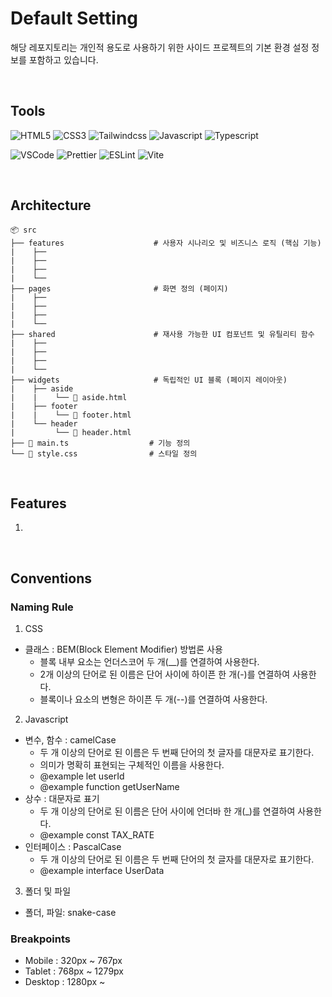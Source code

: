 # Default Setting

해당 레포지토리는 개인적 용도로 사용하기 위한 사이드 프로젝트의 기본 환경 설정 정보를 포함하고 있습니다.

<br />

## Tools

![HTML5](https://img.shields.io/badge/html5-%23E34F26.svg?&style=for-the-badge&logo=html5&logoColor=white)
![CSS3](https://img.shields.io/badge/css3-%231572B6.svg?&style=for-the-badge&logo=css3&logoColor=white)
![Tailwindcss](https://img.shields.io/badge/tailwind%20css-%2338B2AC.svg?&style=for-the-badge&logo=tailwind%20css&logoColor=white)
![Javascript](https://img.shields.io/badge/javascript-%23F7DF1E.svg?&style=for-the-badge&logo=javascript&logoColor=black)
![Typescript](https://img.shields.io/badge/typescript-%233178C6.svg?&style=for-the-badge&logo=typescript&logoColor=white)

![VSCode](https://img.shields.io/badge/Visual%20Studio%20Code-0078d7.svg?style=for-the-badge&logo=visual-studio-code&logoColor=white)
![Prettier](https://img.shields.io/badge/prettier-%23F7B93E.svg?style=for-the-badge&logo=prettier&logoColor=black)
![ESLint](https://img.shields.io/badge/ESLint-4B3263?style=for-the-badge&logo=eslint&logoColor=white)
![Vite](https://img.shields.io/badge/vite-%23646CFF.svg?style=for-the-badge&logo=vite&logoColor=white)

<br />

## Architecture

```text
📦 src
├── features                    # 사용자 시나리오 및 비즈니스 로직 (핵심 기능)
|    ├──
|    ├──
|    ├──
|    └──
├── pages                       # 화면 정의 (페이지)
|    ├──
|    ├──
|    ├──
|    └──
├── shared                      # 재사용 가능한 UI 컴포넌트 및 유틸리티 함수
|    ├──
|    ├──
|    ├──
|    └──
├── widgets                     # 독립적인 UI 블록 (페이지 레이아웃)
|    ├── aside
|    |    └── 📄 aside.html
|    ├── footer
|    |    └── 📄 footer.html
|    └── header
|         └── 📄 header.html
├── 📄 main.ts                  # 기능 정의
└── 📄 style.css                # 스타일 정의

```

<br />

## Features

1.

<br />

## Conventions

### Naming Rule

1. CSS

- 클래스 : BEM(Block Element Modifier) 방법론 사용
  - 블록 내부 요소는 언더스코어 두 개(\_\_)를 연결하여 사용한다.
  - 2개 이상의 단어로 된 이름은 단어 사이에 하이픈 한 개(-)를 연결하여 사용한다.
  - 블록이나 요소의 변형은 하이픈 두 개(--)를 연결하여 사용한다.

2. Javascript

- 변수, 함수 : camelCase
  - 두 개 이상의 단어로 된 이름은 두 번째 단어의 첫 글자를 대문자로 표기한다.
  - 의미가 명확히 표현되는 구체적인 이름을 사용한다.
  - @example let userId
  - @example function getUserName
- 상수 : 대문자로 표기
  - 두 개 이상의 단어로 된 이름은 단어 사이에 언더바 한 개(\_)를 연결하여 사용한다.
  - @example const TAX_RATE
- 인터페이스 : PascalCase
  - 두 개 이상의 단어로 된 이름은 두 번째 단어의 첫 글자를 대문자로 표기한다.
  - @example interface UserData

3. 폴더 및 파일

- 폴더, 파일: snake-case

### Breakpoints

- Mobile : 320px ~ 767px
- Tablet : 768px ~ 1279px
- Desktop : 1280px ~

<br />

